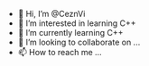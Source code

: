 - 👋 Hi, I’m @CeznVi
- 👀 I’m interested in learning C++
- 🌱 I’m currently learning C++
- 💞️ I’m looking to collaborate on ...
- 📫 How to reach me ...

<!---
CeznVi/CeznVi is a ✨ special ✨ repository because its `README.md` (this file) appears on your GitHub profile.
You can click the Preview link to take a look at your changes.
--->
